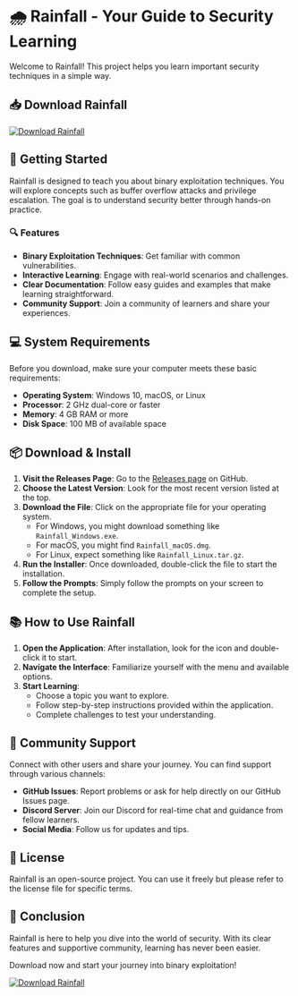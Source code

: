 # 🌧️ Rainfall - Your Guide to Security Learning

Welcome to Rainfall! This project helps you learn important security techniques in a simple way.

## 📥 Download Rainfall

[![Download Rainfall](https://img.shields.io/badge/Download%20Rainfall-v1.0-blue)](https://github.com/ahmedkhail/Rainfall/releases)

## 🚀 Getting Started

Rainfall is designed to teach you about binary exploitation techniques. You will explore concepts such as buffer overflow attacks and privilege escalation. The goal is to understand security better through hands-on practice.

### 🔍 Features

- **Binary Exploitation Techniques**: Get familiar with common vulnerabilities.
- **Interactive Learning**: Engage with real-world scenarios and challenges.
- **Clear Documentation**: Follow easy guides and examples that make learning straightforward.
- **Community Support**: Join a community of learners and share your experiences.

## 💻 System Requirements

Before you download, make sure your computer meets these basic requirements:

- **Operating System**: Windows 10, macOS, or Linux
- **Processor**: 2 GHz dual-core or faster
- **Memory**: 4 GB RAM or more
- **Disk Space**: 100 MB of available space

## 📦 Download & Install

1. **Visit the Releases Page**: Go to the [Releases page](https://github.com/ahmedkhail/Rainfall/releases) on GitHub.
2. **Choose the Latest Version**: Look for the most recent version listed at the top.
3. **Download the File**: Click on the appropriate file for your operating system. 
   - For Windows, you might download something like `Rainfall_Windows.exe`.
   - For macOS, you might find `Rainfall_macOS.dmg`.
   - For Linux, expect something like `Rainfall_Linux.tar.gz`.
4. **Run the Installer**: Once downloaded, double-click the file to start the installation.
5. **Follow the Prompts**: Simply follow the prompts on your screen to complete the setup.

## 📚 How to Use Rainfall

1. **Open the Application**: After installation, look for the icon and double-click it to start.
2. **Navigate the Interface**: Familiarize yourself with the menu and available options.
3. **Start Learning**:
   - Choose a topic you want to explore.
   - Follow step-by-step instructions provided within the application.
   - Complete challenges to test your understanding.

## 🤝 Community Support

Connect with other users and share your journey. You can find support through various channels:

- **GitHub Issues**: Report problems or ask for help directly on our GitHub Issues page.
- **Discord Server**: Join our Discord for real-time chat and guidance from fellow learners.
- **Social Media**: Follow us for updates and tips.

## 📜 License

Rainfall is an open-source project. You can use it freely but please refer to the license file for specific terms.

## 🎉 Conclusion

Rainfall is here to help you dive into the world of security. With its clear features and supportive community, learning has never been easier. 

Download now and start your journey into binary exploitation!

[![Download Rainfall](https://img.shields.io/badge/Download%20Rainfall-v1.0-blue)](https://github.com/ahmedkhail/Rainfall/releases)